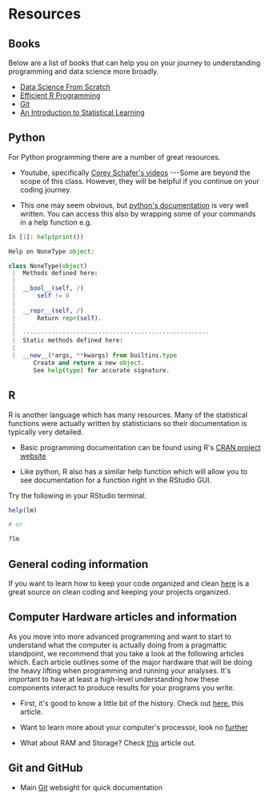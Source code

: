 # Resources



## Books

Below are a list of books that can help you on your journey to understanding programming and data science more broadly.

* [Data Science From Scratch](https://www.oreilly.com/library/view/data-science-from/9781492041122/)
* [Efficient R Programming](https://csgillespie.github.io/efficientR/)
* [Git](https://git-scm.com/book/en/v2)
* [An Introduction to Statistical Learning](https://www.statlearning.com)




## Python
For Python programming there are a number of great resources. 
* Youtube, specifically [Corey Schafer's videos](https://www.youtube.com/c/Coreyms/featured) ---Some are beyond the scope of this class. However, they will be helpful if you continue on your coding journey.

* This one may seem obvious, but [python's documentation](https://docs.python.org/3/) is very well written. You can access this also by wrapping some of your commands in a help function
 e.g.
 
```python
In [1]: help(print())

Help on NoneType object:

class NoneType(object)
 |  Methods defined here:
 |
 |  __bool__(self, /)
 |      self != 0
 |
 |  __repr__(self, /)
 |      Return repr(self).
 |
 |  ----------------------------------------------------
 |  Static methods defined here:
 |
 |  __new__(*args, **kwargs) from builtins.type
       Create and return a new object. 
       See help(type) for accurate signature.
```


## R
R is another language which has many resources. Many of the statistical functions were actually written by statisticians so their documentation is typically very detailed. 

* Basic programming documentation can be found using R's [CRAN project website](https://cran.r-project.org/other-docs.html)

* Like python, R also has a similar help function which will allow you to see documentation for a function right in the RStudio GUI.

Try the following in your RStudio terminal.
```R
help(lm)

# or 

?lm
```


## General coding information

If you want to learn how to keep your code organized and clean [here](http://cleancoder.com/products) is a great source on clean coding and keeping your projects organized. 

## Computer Hardware articles and information
As you move into more advanced programming and want to start to understand what the computer is actually doing from a pragmattic standpoint, we recommend that you take a look at the following articles which. Each article outlines some of the major hardware that will be doing the heavy lifting when programming and running your analyses. It's important to have at least a high-level understanding how these components interact to produce results for your programs you write.

* First, it's good to know a little bit of the history. Check out [here.](https://www.redhat.com/sysadmin/computer-history-sysadmins) this article.

* Want to learn more about your computer's processor, look no [further](https://www.redhat.com/sysadmin/cpu-components-functionality)

* What about RAM and Storage? Check [this](https://www.redhat.com/sysadmin/memory-and-storage) article out.

## Git and GitHub

* Main [Git](https://git-scm.com/) websight for quick documentation

<!-- ### [Home](https://bdeck8317.github.io/compPsy.github.io/) -->

